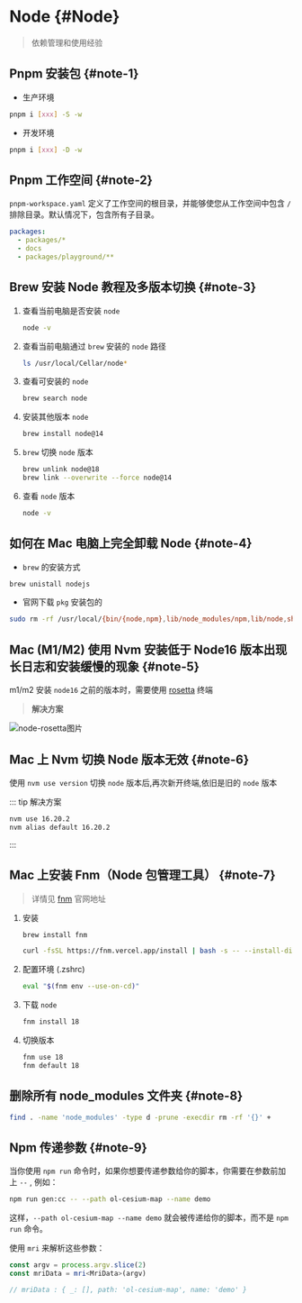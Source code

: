 # Node {#Node}

> 依赖管理和使用经验

## Pnpm 安装包 {#note-1}

- 生产环境

```sh
pnpm i [xxx] -S -w
```

- 开发环境

```sh
pnpm i [xxx] -D -w
```

## Pnpm 工作空间 {#note-2}

`pnpm-workspace.yaml` 定义了工作空间的根目录，并能够使您从工作空间中包含 `/` 排除目录。默认情况下，包含所有子目录。

```yaml
packages:
  - packages/*
  - docs
  - packages/playground/**
```

## Brew 安装 Node 教程及多版本切换 {#note-3}

1. 查看当前电脑是否安装 `node`

   ```sh
   node -v
   ```

2. 查看当前电脑通过 `brew` 安装的 `node` 路径

   ```sh
   ls /usr/local/Cellar/node*
   ```

3. 查看可安装的 `node`

   ```sh
   brew search node
   ```

4. 安装其他版本 `node`

   ```sh
   brew install node@14
   ```

5. `brew` 切换 `node` 版本

   ```sh
   brew unlink node@18
   brew link --overwrite --force node@14
   ```

6. 查看 `node` 版本

   ```sh
   node -v
   ```

## 如何在 Mac 电脑上完全卸载 Node {#note-4}

- `brew` 的安装方式

```sh
brew unistall nodejs
```

- 官网下载 `pkg` 安装包的

```sh
sudo rm -rf /usr/local/{bin/{node,npm},lib/node_modules/npm,lib/node,share/man/*/node.*}
```

## Mac (M1/M2) 使用 Nvm 安装低于 Node16 版本出现长日志和安装缓慢的现象 {#note-5}

m1/m2 安装 `node16` 之前的版本时，需要使用 [rosetta](https://so.csdn.net/so/search?q=rosetta&spm=1001.2101.3001.7020) 终端

> **解决方案**

![node-rosetta图片](/reference/node-rosetta.png)

## Mac 上 Nvm 切换 Node 版本无效 {#note-6}

使用 `nvm use version` 切换 `node` 版本后,再次新开终端,依旧是旧的 `node` 版本

::: tip 解决方案

```sh
nvm use 16.20.2
nvm alias default 16.20.2
```

:::

## Mac 上安装 Fnm（Node 包管理工具） {#note-7}

> 详情见 [fnm](https://github.com/Schniz/fnm) 官网地址

1. 安装

   ```sh
   brew install fnm
   ```

   ```sh
   curl -fsSL https://fnm.vercel.app/install | bash -s -- --install-dir "./.fnm" --skip-sh
   ```

2. 配置环境 (.zshrc)

   ```zsh
   eval "$(fnm env --use-on-cd)"
   ```

3. 下载 `node`

   ```sh
   fnm install 18
   ```

4. 切换版本

   ```sh
   fnm use 18
   fnm default 18
   ```

## 删除所有 node_modules 文件夹 {#note-8}

```sh
find . -name 'node_modules' -type d -prune -execdir rm -rf '{}' +
```

## Npm 传递参数 {#note-9}

当你使用 `npm run` 命令时，如果你想要传递参数给你的脚本，你需要在参数前加上 `--` , 例如：

```sh
npm run gen:cc -- --path ol-cesium-map --name demo
```

这样，`--path ol-cesium-map --name demo` 就会被传递给你的脚本，而不是 `npm run` 命令。

使用 `mri` 来解析这些参数：

```ts
const argv = process.argv.slice(2)
const mriData = mri<MriData>(argv)

// mriData : { _: [], path: 'ol-cesium-map', name: 'demo' }
```
